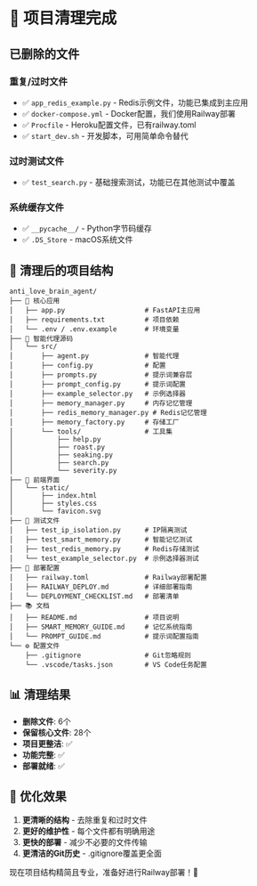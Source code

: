 # 🧹 项目清理完成

## 已删除的文件

### 重复/过时文件
- ✅ `app_redis_example.py` - Redis示例文件，功能已集成到主应用
- ✅ `docker-compose.yml` - Docker配置，我们使用Railway部署
- ✅ `Procfile` - Heroku配置文件，已有railway.toml
- ✅ `start_dev.sh` - 开发脚本，可用简单命令替代

### 过时测试文件
- ✅ `test_search.py` - 基础搜索测试，功能已在其他测试中覆盖

### 系统缓存文件
- ✅ `__pycache__/` - Python字节码缓存
- ✅ `.DS_Store` - macOS系统文件

## 📁 清理后的项目结构

```
anti_love_brain_agent/
├── 🚀 核心应用
│   ├── app.py                    # FastAPI主应用
│   ├── requirements.txt          # 项目依赖
│   └── .env / .env.example       # 环境变量
├── 🧠 智能代理源码
│   └── src/
│       ├── agent.py              # 智能代理
│       ├── config.py             # 配置
│       ├── prompts.py            # 提示词兼容层
│       ├── prompt_config.py      # 提示词配置
│       ├── example_selector.py   # 示例选择器
│       ├── memory_manager.py     # 内存记忆管理
│       ├── redis_memory_manager.py # Redis记忆管理
│       ├── memory_factory.py     # 存储工厂
│       └── tools/                # 工具集
│           ├── help.py
│           ├── roast.py
│           ├── seaking.py
│           ├── search.py
│           └── severity.py
├── 🎨 前端界面
│   └── static/
│       ├── index.html
│       ├── styles.css
│       └── favicon.svg
├── 🧪 测试文件
│   ├── test_ip_isolation.py      # IP隔离测试
│   ├── test_smart_memory.py      # 智能记忆测试
│   ├── test_redis_memory.py      # Redis存储测试
│   └── test_example_selector.py  # 示例选择器测试
├── 🚢 部署配置
│   ├── railway.toml              # Railway部署配置
│   ├── RAILWAY_DEPLOY.md         # 详细部署指南
│   └── DEPLOYMENT_CHECKLIST.md   # 部署清单
├── 📚 文档
│   ├── README.md                 # 项目说明
│   ├── SMART_MEMORY_GUIDE.md     # 记忆系统指南
│   └── PROMPT_GUIDE.md           # 提示词配置指南
└── ⚙️ 配置文件
    ├── .gitignore                # Git忽略规则
    └── .vscode/tasks.json        # VS Code任务配置
```

## 📊 清理结果

- **删除文件**: 6个
- **保留核心文件**: 28个
- **项目更整洁**: ✅
- **功能完整**: ✅
- **部署就绪**: ✅

## 🎯 优化效果

1. **更清晰的结构** - 去除重复和过时文件
2. **更好的维护性** - 每个文件都有明确用途
3. **更快的部署** - 减少不必要的文件传输
4. **更清洁的Git历史** - .gitignore覆盖更全面

现在项目结构精简且专业，准备好进行Railway部署！🚀

